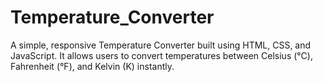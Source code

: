 # Temperature_Converter
A simple, responsive Temperature Converter built using HTML, CSS, and JavaScript. It allows users to convert temperatures between Celsius (°C), Fahrenheit (°F), and Kelvin (K) instantly.
